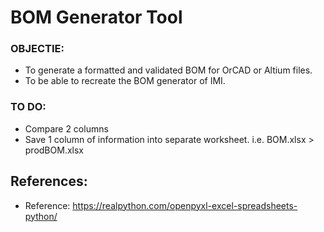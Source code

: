 # BOM Generator Tool

### OBJECTIE:
+ To generate a formatted and validated BOM for OrCAD or Altium files.
+ To be able to recreate the BOM generator of IMI.


### TO DO:
+ Compare 2 columns
+ Save 1 column of information into separate worksheet.
    i.e.
    BOM.xlsx > prodBOM.xlsx


## References:
+ Reference: https://realpython.com/openpyxl-excel-spreadsheets-python/
